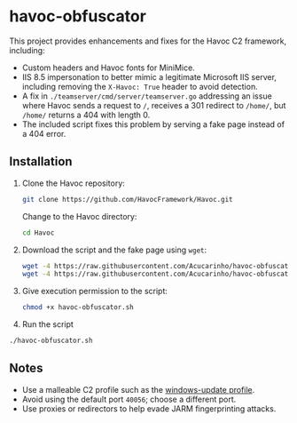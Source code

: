 # havoc-obfuscator

This project provides enhancements and fixes for the Havoc C2 framework, including:

- Custom headers and Havoc fonts for MiniMice.
- IIS 8.5 impersonation to better mimic a legitimate Microsoft IIS server, including removing the `X-Havoc: True` header to avoid detection.
- A fix in `./teamserver/cmd/server/teamserver.go` addressing an issue where Havoc sends a request to `/`, receives a 301 redirect to `/home/`, but `/home/` returns a 404 with length 0.
- The included script fixes this problem by serving a fake page instead of a 404 error.

## Installation

1. Clone the Havoc repository:
   ```bash
   git clone https://github.com/HavocFramework/Havoc.git
   ```
   Change to the Havoc directory:

   ```bash
   cd Havoc
   ```
2. Download the script and the fake page using `wget`:

   ```bash
   wget -4 https://raw.githubusercontent.com/Acucarinho/havoc-obfuscator/main/havoc-obfuscator.sh
   wget -4 https://raw.githubusercontent.com/Acucarinho/havoc-obfuscator/main/404_iis.html
   ```

3. Give execution permission to the script:
      ```bash
      chmod +x havoc-obfuscator.sh
      ```

4. Run the script
  ```bash
./havoc-obfuscator.sh
```

## Notes

- Use a malleable C2 profile such as the [windows-update profile](https://github.com/Altoid0/Gom-Jabbar/blob/master/Profiles/Havoc/windows-update.yaotl).
- Avoid using the default port `40056`; choose a different port.
- Use proxies or redirectors to help evade JARM fingerprinting attacks.
